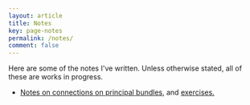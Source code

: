 ```yaml
---
layout: article
title: Notes
key: page-notes
permalink: /notes/
comment: false
---
```


Here are some of the notes I've written. Unless otherwise stated, all of these are works
in progress.

* [Notes on connections on principal bundles](/assets/docs/notes/principal-connections.pdf), and [exercises.](/assets/docs/notes/pc-exercises.pdf)
